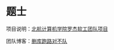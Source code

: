 # 题士

项目说明：[北航计算机学院罗杰软工团队项目](https://edu.cnblogs.com/campus/buaa/BUAA_SE_2021_LR)

团队博客：[删库跑路对不队](https://www.cnblogs.com/sudorm-rf/)


